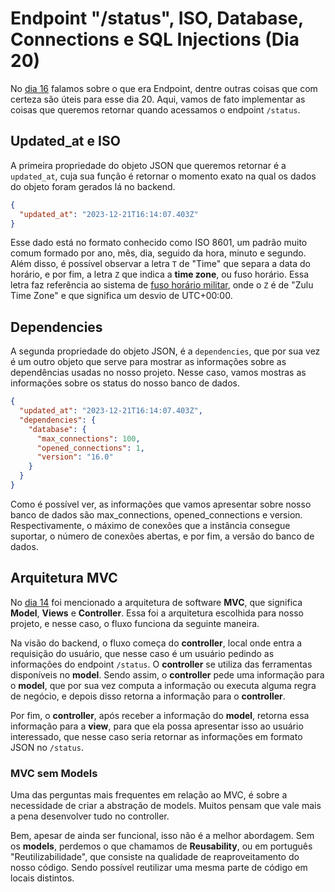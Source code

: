 # Endpoint "/status", ISO, Database, Connections e SQL Injections (Dia 20)
No [dia 16](https://github.com/hananitallyson/curso.dev/blob/main/dias/dia16.md#endpoint) falamos sobre o que era Endpoint, dentre outras coisas que com certeza são úteis para esse dia 20. Aqui, vamos de fato implementar as coisas que queremos retornar quando acessamos o endpoint `/status`.

## Updated_at e ISO
A primeira propriedade do objeto JSON que queremos retornar é a `updated_at`, cuja sua função é retornar o momento exato na qual os dados do objeto foram gerados lá no backend.

```json
{
  "updated_at": "2023-12-21T16:14:07.403Z"
}
```

Esse dado está no formato conhecido como ISO 8601, um padrão muito comum formado por ano, mês, dia, seguido da hora, minuto e segundo. Além disso, é possível observar a letra `T` de "Time" que separa a data do horário, e por fim, a letra `Z` que indica a **time zone**, ou fuso horário. Essa letra faz referência ao sistema de [fuso horário militar](https://en.wikipedia.org/wiki/Military_time_zone), onde o `Z` é de "Zulu Time Zone" e que significa um desvio de UTC+00:00.

## Dependencies
A segunda propriedade do objeto JSON, é a `dependencies`, que por sua vez é um outro objeto que serve para mostrar as informações sobre as dependências usadas no nosso projeto. Nesse caso, vamos mostras as informações sobre os status do nosso banco de dados.

```json
{
  "updated_at": "2023-12-21T16:14:07.403Z",
  "dependencies": {
    "database": {
      "max_connections": 100,
      "opened_connections": 1,
      "version": "16.0"
    }
  }
}
```

Como é possível ver, as informações que vamos apresentar sobre nosso banco de dados são max_connections, opened_connections e version. Respectivamente, o máximo de conexões que a instância consegue suportar, o número de conexões abertas, e por fim, a versão do banco de dados.

## Arquitetura MVC
No [dia 14](https://github.com/hananitallyson/curso.dev/blob/main/dias/dia14.md) foi mencionado a arquitetura de software **MVC**, que significa **Model**, **Views** e **Controller**. Essa foi a arquitetura escolhida para nosso projeto, e nesse caso, o fluxo funciona da seguinte maneira.

Na visão do backend, o fluxo começa do **controller**, local onde entra a requisição do usuário, que nesse caso é um usuário pedindo as informações do endpoint `/status`. O **controller** se utiliza das ferramentas disponíveis no **model**. Sendo assim, o **controller** pede uma informação para o **model**, que por sua vez computa a informação ou executa alguma regra de negócio, e depois disso retorna a informação para o **controller**.

Por fim, o **controller**, após receber a informação do **model**, retorna essa informação para a **view**, para que ela possa apresentar isso ao usuário interessado, que nesse caso seria retornar as informações em formato JSON no `/status`.

### MVC sem Models
Uma das perguntas mais frequentes em relação ao MVC, é sobre a necessidade de criar a abstração de models. Muitos pensam que vale mais a pena desenvolver tudo no controller.

Bem, apesar de ainda ser funcional, isso não é a melhor abordagem. Sem os **models**, perdemos o que chamamos de **Reusability**, ou em português "Reutilizabilidade", que consiste na qualidade de reaproveitamento do nosso código. Sendo possível reutilizar uma mesma parte de código em locais distintos.
